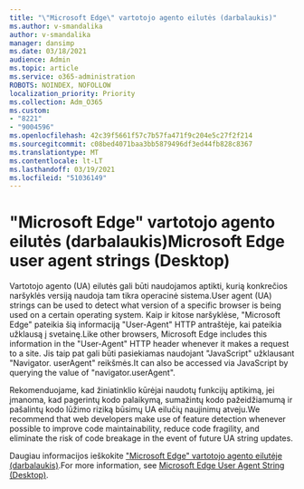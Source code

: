 ```yaml
---
title: "\"Microsoft Edge\" vartotojo agento eilutės (darbalaukis)"
ms.author: v-smandalika
author: v-smandalika
manager: dansimp
ms.date: 03/18/2021
audience: Admin
ms.topic: article
ms.service: o365-administration
ROBOTS: NOINDEX, NOFOLLOW
localization_priority: Priority
ms.collection: Adm_O365
ms.custom:
- "8221"
- "9004596"
ms.openlocfilehash: 42c39f5661f57c7b57fa471f9c204e5c27f2f214
ms.sourcegitcommit: c08bed4071baa3bb5879496df3ed44fb828c8367
ms.translationtype: MT
ms.contentlocale: lt-LT
ms.lasthandoff: 03/19/2021
ms.locfileid: "51036149"
---
```

# <a name="microsoft-edge-user-agent-strings-desktop"></a><span data-ttu-id="0f027-102">"Microsoft Edge" vartotojo agento eilutės (darbalaukis)</span><span class="sxs-lookup"><span data-stu-id="0f027-102">Microsoft Edge user agent strings (Desktop)</span></span>

<span data-ttu-id="0f027-103">Vartotojo agento (UA) eilutės gali būti naudojamos aptikti, kurią konkrečios naršyklės versiją naudoja tam tikra operacinė sistema.</span><span class="sxs-lookup"><span data-stu-id="0f027-103">User agent (UA) strings can be used to detect what version of a specific browser is being used on a certain operating system.</span></span> <span data-ttu-id="0f027-104">Kaip ir kitose naršyklėse, "Microsoft Edge" pateikia šią informaciją "User-Agent" HTTP antraštėje, kai pateikia užklausą į svetainę.</span><span class="sxs-lookup"><span data-stu-id="0f027-104">Like other browsers, Microsoft Edge includes this information in the "User-Agent" HTTP header whenever it makes a request to a site.</span></span> <span data-ttu-id="0f027-105">Jis taip pat gali būti pasiekiamas naudojant "JavaScript" užklausant "Navigator. userAgent" reikšmės.</span><span class="sxs-lookup"><span data-stu-id="0f027-105">It can also be accessed via JavaScript by querying the value of "navigator.userAgent".</span></span>

<span data-ttu-id="0f027-106">Rekomenduojame, kad žiniatinklio kūrėjai naudotų funkcijų aptikimą, jei įmanoma, kad pagerintų kodo palaikymą, sumažintų kodo pažeidžiamumą ir pašalintų kodo lūžimo riziką būsimų UA eilučių naujinimų atveju.</span><span class="sxs-lookup"><span data-stu-id="0f027-106">We recommend that web developers make use of feature detection whenever possible to improve code maintainability, reduce code fragility, and eliminate the risk of code breakage in the event of future UA string updates.</span></span>

<span data-ttu-id="0f027-107">Daugiau informacijos ieškokite ["Microsoft Edge" vartotojo agento eilutėje (darbalaukis)](https://docs.microsoft.com/microsoft-edge/web-platform/user-agent-string).</span><span class="sxs-lookup"><span data-stu-id="0f027-107">For more information, see [Microsoft Edge User Agent String (Desktop)](https://docs.microsoft.com/microsoft-edge/web-platform/user-agent-string).</span></span>

